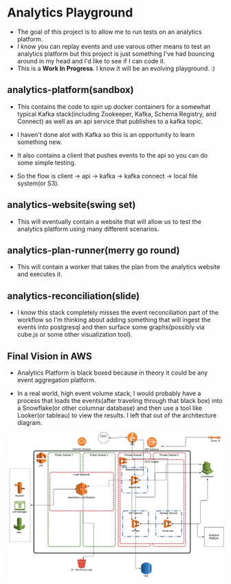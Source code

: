 # Analytics Playground

- The goal of this project is to allow me to run tests on an analytics platform.  
- I know you can replay events and use varous other means to test an analytics platform but this project is just something I've had bouncing around in my head and I'd like to see if I can code it.
- This is a **Work In Progress**.  I know it will be an evolving playground. :)

## analytics-platform(sandbox)

- This contains the code to spin up docker containers for a somewhat typical Kafka stack(including Zookeeper, Kafka, Schema Registry, and Connect) as well as an api service that publishes to a kafka topic.

- I haven't done alot with Kafka so this is an opportunity to learn something new.

- It also contains a client that pushes events to the api so you can do some simple testing.

- So the flow is client -> api -> kafka -> kafka connect -> local file system(or S3).

## analytics-website(swing set)

- This will eventually contain a website that will allow us to test the analytics platform using many different scenarios.

## analytics-plan-runner(merry go round)

- This will contain a worker that takes the plan from the analytics website and executes it.

## analytics-reconciliation(slide)

- I know this stack completely misses the event reconciliation part of the workflow so I'm thinking about adding something that will ingest the events into postgresql and then surface some graphs(possibly via cube.js or some other visualization tool).

## Final Vision in AWS

- Analytics Platform is black boxed because in theory it could be any event aggregation platform.

- In a real world, high event volume stack, I would probably have a process that loads the events(after traveling through that black box) into a Snowflake(or other columnar database) and then use a tool like Looker(or tableau) to view the results.  I left that out of the architecture diagram.

![alt text](./arch_images/AnalyticsTestingPlatform_8_23_19.jpg)

